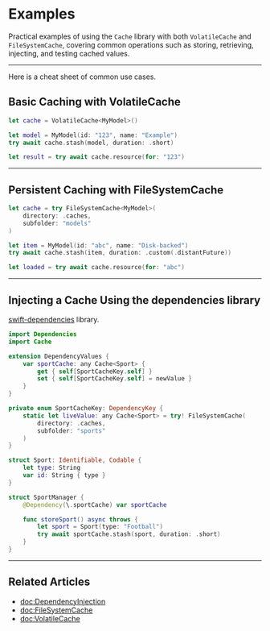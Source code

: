 # Examples

Practical examples of using the `Cache` library with both `VolatileCache` and `FileSystemCache`, covering common operations such as storing, retrieving, injecting, and testing cached values.

---

Here is a cheat sheet of common use cases.

## Basic Caching with VolatileCache

```swift
let cache = VolatileCache<MyModel>()

let model = MyModel(id: "123", name: "Example")
try await cache.stash(model, duration: .short)

let result = try await cache.resource(for: "123")
```

---

## Persistent Caching with FileSystemCache

```swift
let cache = try FileSystemCache<MyModel>(
    directory: .caches,
    subfolder: "models"
)

let item = MyModel(id: "abc", name: "Disk-backed")
try await cache.stash(item, duration: .custom(.distantFuture))

let loaded = try await cache.resource(for: "abc")
```

---

## Injecting a Cache Using the dependencies library

 [swift-dependencies](https://github.com/pointfreeco/swift-dependencies) library.

```swift
import Dependencies
import Cache

extension DependencyValues {
    var sportCache: any Cache<Sport> {
        get { self[SportCacheKey.self] }
        set { self[SportCacheKey.self] = newValue }
    }
}

private enum SportCacheKey: DependencyKey {
    static let liveValue: any Cache<Sport> = try! FileSystemCache(
        directory: .caches,
        subfolder: "sports"
    )
}

struct Sport: Identifiable, Codable {
    let type: String
    var id: String { type }
}

struct SportManager {
    @Dependency(\.sportCache) var sportCache

    func storeSport() async throws {
        let sport = Sport(type: "Football")
        try await sportCache.stash(sport, duration: .short)
    }
}
```

---

## Related Articles

- <doc:DependencyInjection>
- <doc:FileSystemCache>
- <doc:VolatileCache>
